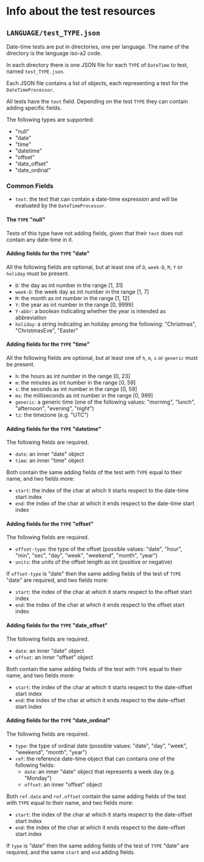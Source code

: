 # Info about the test resources

## `LANGUAGE/test_TYPE.json`

Date-time tests are put in directories, one per language. The name of the directory is the language iso-a2 code.

In each directory there is one JSON file for each `TYPE` of `DateTime` to test, named `test_TYPE.json`.

Each JSON file contains a list of objects, each representing a test for the `DateTimeProcessor`.

All tests have the `text` field. Depending on the test `TYPE` they can contain adding specific fields.

The following types are supported:
* "null"
* "date"
* "time"
* "datetime"
* "offset"
* "date_offset"
* "date_ordinal"

### Common Fields

* `text`: the text that can contain a date-time expression and will be evaluated by the `DateTimeProcessor`.

#### The `TYPE` "null"

Tests of this type have not adding fields, given that their `text` does not contain any date-time in it.

#### Adding fields for the `TYPE` "date"

All the following fields are optional, but at least one of `D`, `week-D`, `M`, `Y` or `holiday` must be present. 

* `D`: the day as int number in the range [1, 31]
* `week-D`: the week day as int number in the range [1, 7]
* `M`: the month as int number in the range [1, 12]
* `Y`: the year as int number in the range [0, 9999]
* `Y-abbr`: a boolean indicating whether the year is intended as abbreviation
* `holiday`: a string indicating an holiday among the following: "Christmas", "ChristmasEve", "Easter"

#### Adding fields for the `TYPE` "time"

All the following fields are optional, but at least one of `h`, `m`, `s` or `generic` must be present. 

* `h`: the hours as int number in the range [0, 23]
* `m`: the minutes as int number in the range [0, 59]
* `s`: the seconds as int number in the range [0, 59]
* `ms`: the milliseconds as int number in the range [0, 999]
* `generic`: a generic time (one of the following values: "morning", "lunch", "afternoon", "evening", "night")
* `tz`: the timezone (e.g. "UTC")

#### Adding fields for the `TYPE` "datetime"

The following fields are required. 

* `date`: an inner "date" object
* `time`: an inner "time" object

Both contain the same adding fields of the test with `TYPE` equal to their name, and two fields more: 

* `start`: the index of the char at which it starts respect to the date-time start index
* `end`: the index of the char at which it ends respect to the date-time start index

#### Adding fields for the `TYPE` "offset"

The following fields are required. 

* `offset-type`: the type of the offset (possible values: "date", "hour", "min", "sec", "day", "week", "weekend", 
"month", "year")
* `units`: the units of the offset length as int (positive or negative)

If `offset-type` is "date" then the same adding fields of the test of `TYPE` "date" are required, and two fields more:

* `start`: the index of the char at which it starts respect to the offset start index
* `end`: the index of the char at which it ends respect to the offset start index

#### Adding fields for the `TYPE` "date_offset"

The following fields are required. 

* `date`: an inner "date" object
* `offset`: an inner "offset" object

Both contain the same adding fields of the test with `TYPE` equal to their name, and two fields more: 

* `start`: the index of the char at which it starts respect to the date-offset start index
* `end`: the index of the char at which it ends respect to the date-offset start index

#### Adding fields for the `TYPE` "date_ordinal"

The following fields are required. 

* `type`: the type of ordinal date (possible values: "date", "day", "week", "weekend", "month", "year")
* `ref`: the reference date-time object that can contains one of the following fields:
    * `date`: an inner "date" object that represents a week day (e.g. "Monday")
    * `offset`: an inner "offset" object

Both `ref.date` and `ref.offset` contain the same adding fields of the test with `TYPE` equal to their name, and two 
fields more: 

* `start`: the index of the char at which it starts respect to the date-offset start index
* `end`: the index of the char at which it ends respect to the date-offset start index

If `type` is "date" then the same adding fields of the test of `TYPE` "date" are required, and the same `start` and 
`end` adding fields.

